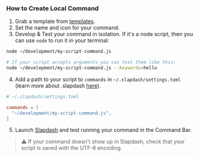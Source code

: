 ### How to Create Local Command

1. Grab a template from [templates](/templates).
2. Set the name and icon for your command.
3. Develop & Test your command in isolation. If it's a node script, then you can use `node` to run it in your terminal:

```bash
node ~/development/my-script-command.js

# If your script accepts arguments you can test them like this:
node ~/development/my-script-command.js --keywords=hello
```

4. Add a path to your script to `commands` in `~/.slapdash/settings.toml` (learn more about .slapdash [here](https://github.com/slapdash/dot-slapdash/blob/main/.slapdash/settings.toml)).

```toml
# ~/.slapdash/settings.toml

commands = [
  "~/development/my-script-command.js",
]
```

5. Launch [Slapdash](http://slapdash.com/download) and test running your command in the Command Bar.

> :warning: If your command doesn't show up in Slapdash, check that your script is saved with the UTF-8 encoding. 
